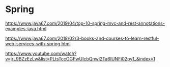 # Spring
https://www.java67.com/2019/04/top-10-spring-mvc-and-rest-annotations-examples-java.html

https://www.java67.com/2018/02/3-books-and-courses-to-learn-restful-web-services-with-spring.html

https://www.youtube.com/watch?v=jrL9BZzEzLw&list=PLtsTccOGFwUIcbQnwl2Ta6IUNFi02py1_&index=1
